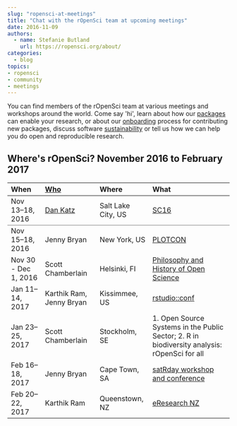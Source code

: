 ```yaml
---
slug: "ropensci-at-meetings"
title: "Chat with the rOpenSci team at upcoming meetings"
date: 2016-11-09
authors:
  - name: Stefanie Butland
    url: https://ropensci.org/about/
categories:
  - blog
topics:
- ropensci
- community
- meetings
---
```


You can find members of the rOpenSci team at various meetings and workshops around the world. Come say 'hi', learn about how our [packages](https://ropensci.org/packages/) can enable your research, or about our [onboarding](https://github.com/ropensci/onboarding) process for contributing new packages, discuss software [sustainability](https://ropensci.org/blog/blog/2016/05/25/software-sustanability-ropensci) or tell us how we can help you do open and reproducible research.

Where's rOpenSci?  November 2016 to February 2017
-----------------------------------------------------------------



<table class="table">
<thead>
<tr>
	<th style="text-align:left;">When</th>
	<th style="text-align:left;"><a href="https://ropensci.org/about/#leadership">Who</a></th>
	<th style="text-align:left;">Where</th>
	<th style="text-align:left;">What</th>
</tr>
</thead>

<tbody>
<tr style="border-bottom:1px solid grey">
	<td>Nov 13&#8211;18, 2016</td>
	<td><a href="https://ropensci.org/blog/blog/2016/05/25/software-sustanability-ropensci">Dan Katz</a></td>
	<td>Salt Lake City, US</td>
	<td><a href="http://sc16.supercomputing.org">SC16</a></td>
</tr>
<tr>
	<td>Nov 15&#8211;18, 2016</td>
	<td>Jenny Bryan</td>
	<td>New York, US</td>
	<td><a href="https://plotcon.plot.ly/">PLOTCON</a></td>
</tr>
<tr>
	<td>Nov 30 - Dec 1, 2016</td>
	<td>Scott Chamberlain</td>
	<td>Helsinki, FI</td>
	<td><a href="https://www.helsinki.fi/en/researchgroups/helsinki-digital-humanities/phos16-conference">Philosophy and History of Open Science</a></td>
</tr>
<tr>
	<td>Jan 11&#8211;14, 2017</td>
	<td>Karthik Ram, Jenny Bryan</td>
	<td>Kissimmee, US</td>
	<td><a href="https://www.rstudio.com/conference/">rstudio::conf</a></td>
</tr>
<tr>
	<td>Jan 23&#8211;25, 2017</td>
	<td>Scott Chamberlain</td>
	<td>Stockholm, SE</td>
	<td>1. Open Source Systems in the Public Sector; 2. R in biodiversity analysis: rOpenSci for all</td>
</tr>
<tr>
	<td>Feb 16&#8211;18, 2017</td>
	<td>Jenny Bryan</td>
	<td>Cape Town, SA</td>
	<td><a href="http://satrdays.org/capetown2017/">satRday workshop and conference</a></td>
</tr>
<tr>
	<td>Feb 20&#8211;22, 2017</td>
	<td>Karthik Ram</td>
	<td>Queenstown, NZ</td>
	<td><a href="http://www.eresearchnzconference.org.nz/">eResearch NZ</a></td>
</tr>
</tbody>
</table>
